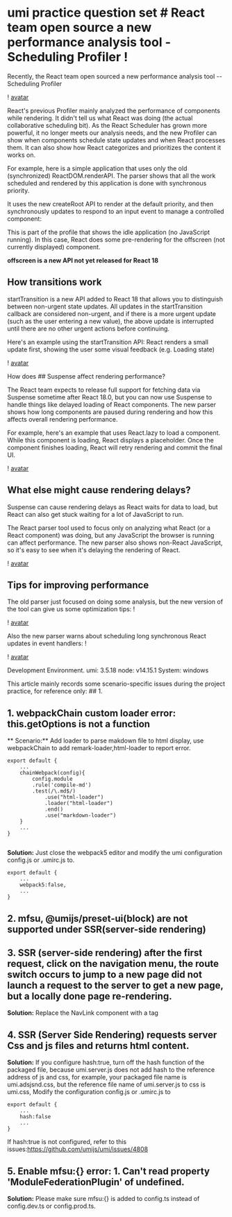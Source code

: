 # umi practice question set # React team open source a new performance analysis tool - Scheduling Profiler !

Recently, the React team open sourced a new performance analysis tool -- Scheduling Profiler

! [avatar](/static/images/schedulingProfiler.jpg)

React's previous Profiler mainly analyzed the performance of components while rendering. It didn't tell us what React was doing (the actual collaborative scheduling bit). As the React Scheduler has grown more powerful, it no longer meets our analysis needs, and the new Profiler can show when components schedule state updates and when React processes them. It can also show how React categorizes and prioritizes the content it works on.

For example, here is a simple application that uses only the old (synchronized) ReactDOM.renderAPI. The parser shows that all the work scheduled and rendered by this application is done with synchronous priority.

It uses the new createRoot API to render at the default priority, and then synchronously updates to respond to an input event to manage a controlled component:

This is part of the profile that shows the idle application (no JavaScript running). In this case, React does some pre-rendering for the offscreen (not currently displayed) component.

**offscreen is a new API not yet released for React 18**

## How transitions work

startTransition is a new API added to React 18 that allows you to distinguish between non-urgent state updates. All updates in the startTransition callback are considered non-urgent, and if there is a more urgent update (such as the user entering a new value), the above update is interrupted until there are no other urgent actions before continuing.

Here's an example using the startTransition API: React renders a small update first, showing the user some visual feedback (e.g. Loading state)

! [avatar](/static/images/1.jpg)

How does ## Suspense affect rendering performance?

The React team expects to release full support for fetching data via Suspense sometime after React 18.0, but you can now use Suspense to handle things like delayed loading of React components. The new parser shows how long components are paused during rendering and how this affects overall rendering performance.

For example, here's an example that uses React.lazy to load a component. While this component is loading, React displays a placeholder. Once the component finishes loading, React will retry rendering and commit the final UI.

! [avatar](/static/images/3.jpg)

## What else might cause rendering delays?

Suspense can cause rendering delays as React waits for data to load, but React can also get stuck waiting for a lot of JavaScript to run.

The React parser tool used to focus only on analyzing what React (or a React component) was doing, but any JavaScript the browser is running can affect performance. The new parser also shows non-React JavaScript, so it's easy to see when it's delaying the rendering of React.

! [avatar](/static/images/2.jpg)

## Tips for improving performance

The old parser just focused on doing some analysis, but the new version of the tool can give us some optimization tips: !

! [avatar](/static/images/5.jpg)

Also the new parser warns about scheduling long synchronous React updates in event handlers: !


! [avatar](/static/images/4.jpg)

Development Environment.
umi: 3.5.18
node: v14.15.1
System: windows

This article mainly records some scenario-specific issues during the project practice, for reference only: ## 1.

## 1. webpackChain custom loader error: this.getOptions is not a function

** Scenario:**
    Add loader to parse makdown file to html display, use webpackChain to add remark-loader,html-loader to report error.
```
export default {
    ...
    chainWebpack(config){
        config.module
        .rule('compile-md')
        .test(/\.md$/)
            .use("html-loader")
            .loader("html-loader")
            .end()
            .use("markdown-loader")
    }
    ...
}
  
```
**Solution:**
    Just close the webpack5 editor and modify the umi configuration config.js or .umirc.js to.
```
export default {
    ...
    webpack5:false,
    ...
}
```

## 2. mfsu, @umijs/preset-ui(block) are not supported under SSR(server-side rendering)

## 3. SSR (server-side rendering) after the first request, click on the navigation menu, the route switch occurs to jump to a new page did not launch a request to the server to get a new page, but a locally done page re-rendering.
**Solution:**
Replace the NavLink component with a tag

## 4. SSR (Server Side Rendering) requests server Css and js files and returns html content.
**Solution:**
If you configure hash:true, turn off the hash function of the packaged file, because umi.server.js does not add hash to the reference address of js and css, for example, your packaged file name is umi.adsjsnd.css, but the reference file name of umi.server.js to css is umi.css, Modify the configuration config.js or .umirc.js to
```
export default {
    ...
    hash:false
    ...
}
```
 If hash:true is not configured, refer to this issues:https://github.com/umijs/umi/issues/4808

 ## 5. Enable mfsu:{} error: 1. Can't read property 'ModuleFederationPlugin' of undefined.
 **Solution:**
 Please make sure mfsu:{} is added to config.ts instead of config.dev.ts or config.prod.ts.